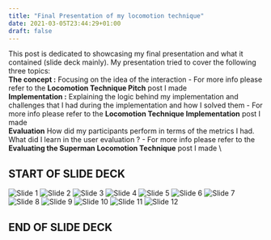 ```yaml
---
title: "Final Presentation of my locomotion technique"
date: 2021-03-05T23:44:29+01:00
draft: false
---
```


This post is dedicated to showcasing my final presentation and what it contained (slide deck mainly). 
My presentation tried to cover the following three topics: \
**The concept :** Focusing on the idea of the interaction - For more info please refer to the **Locomotion Technique Pitch** post I made \
**Implementation :** Explaining the logic behind my implementation and challenges that I had during the implementation and how I solved them - For more info please refer to the **Locomotion Technique Implementation** post I made \
**Evaluation** How did my participants perform in terms of the metrics I had. What did I learn in the user evaluation ? - For more info please refer to the **Evaluating the Superman Locomotion Technique** post I made \

## START OF SLIDE DECK
![Slide 1](/blog/slides/Slide1.png)
![Slide 2](/blog/slides/Slide2.png)
![Slide 3](/blog/slides/Slide3.png)
![Slide 4](/blog/slides/Slide4.png)
![Slide 5](/blog/slides/Slide5.png)
![Slide 6](/blog/slides/Slide6.png)
![Slide 7](/blog/slides/Slide7.png)
![Slide 8](/blog/slides/Slide8.png)
![Slide 9](/blog/slides/Slide9.png)
![Slide 10](/blog/slides/Slide10.png)
![Slide 11](/blog/slides/Slide11.png)
![Slide 12](/blog/slides/Slide12.png)
## END OF SLIDE DECK




